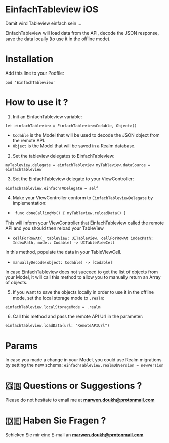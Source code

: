 # EinfachTableview iOS
Damit wird Tableview einfach sein ... 

EinfachTableview will load data from the API, decode the JSON response, save the data locally (to use it in the offline mode).

# Installation
Add this line to your Podfile:

`pod 'EinfachTableview'`

# How to use it ?

1. Init an EinfachTableview variable:

`let einfachTableview = EinfachTableview<Codable, Object>()`
- `Codable`  is the Model that will be used to decode the JSON object from the remote API.
- `Object` is the Model that will be saved in a Realm database.

2. Set the tableview delegates to EinfachTableview:

`myTableview.delegate = einfachTableview
myTableview.dataSource = einfachTableview`

3. Set the EinfachTableview delegate to your ViewController:

`einfachTableview.einfachTVDelegate = self`

4. Make your ViewController conform to `EinfachTableviewDelegate` by implementation:
- ` func doneCallingWs() {
myTableview.reloadData()
}`

This will inform your ViewController that EinfachTableview called the remote API and you should then reload your TableView

- `cellForRowAt(_ tableView: UITableView, cellForRowAt indexPath: IndexPath, model: Codable) -> UITableViewCell`

In this method, populate the data in your TableViewCell.

- `manuallyDecode(object: Codable) -> [Codable]`

In case EinfachTableview does not succeed to get the list of objects from your Model, it will call this method to allow you to manually return an Array of objects.

5. If you want to save the objects locally in order to use it in the offline mode, set the local storage mode to `.realm`:

`einfachTableview.localStorageMode = .realm`

6. Call this method and pass the remote API Url in the parameter:

`einfachTableview.loadData(url: "RemoteAPIUrl")`

# Params
In case you made a change in your Model, you could use Realm migrations by setting the new schema:
`einfachTableview.realmDbVersion = newVersion`

# 🇬🇧 Questions or Suggestions ?
Please do not hesitate to email me at **marwen.doukh@protonmail.com**

# 🇩🇪 Haben Sie Fragen ?
Schicken Sie mir eine E-mail an **marwen.doukh@protonmail.com**

